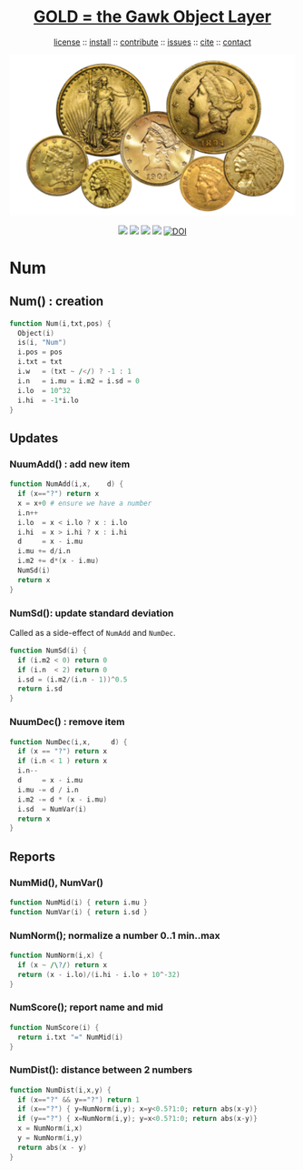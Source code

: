 <a name=top>
<h1 align=center>
   <a href="https://github.com/golden/dev/blob/master/README.md#top">
     GOLD = the Gawk Object Layer
   </a>
</h1>
<p align=center>
   <a    href="https://github.com/golden/dev/blob/master/LICENSE.md#top">license</a>
   :: <a href="https://github.com/golden/dev/blob/master/INSTALL.md#top">install</a>
   :: <a href="https://github.com/golden/dev/blob/master/CONTRIBUTE.md#top">contribute</a>
   :: <a href="https://github.com/golden/dev/issues">issues</a>
   :: <a href="https://github.com/golden/dev/blob/master/CITATION.md#top">cite</a>
   :: <a href="https://github.com/golden/dev/blob/master/CONTACT.md#top">contact</a>
</p>
<p align=center>
   <img width=600 src="https://github.com/golden/dev/raw/master/etc/img/coins.png">
</p>
<p align=center>
   <img src="https://img.shields.io/badge/language-gawk-orange">
   <img src="https://img.shields.io/badge/purpose-ai,se-blueviolet">
   <img src="https://img.shields.io/badge/platform-mac,*nux-informational">
   <a href="https://travis-ci.org/github/golden/dev"> <img src="https://travis-ci.org/golden/dev.svg?branch=master"></a>
   <a href="https://doi.org/10.5281/zenodo.3887420"><img src="https://zenodo.org/badge/DOI/10.5281/zenodo.3887420.svg" alt="DOI"></a>
</p>

# Num

## Num() : creation

```awk
function Num(i,txt,pos) {
  Object(i)
  is(i, "Num")
  i.pos = pos
  i.txt = txt
  i.w   = (txt ~ /</) ? -1 : 1
  i.n   = i.mu = i.m2 = i.sd = 0
  i.lo  = 10^32
  i.hi  = -1*i.lo
}
```

## Updates

### NuumAdd() : add new item

```awk
function NumAdd(i,x,    d) {
  if (x=="?") return x
  x = x+0 # ensure we have a number
  i.n++
  i.lo  = x < i.lo ? x : i.lo
  i.hi  = x > i.hi ? x : i.hi
  d     = x - i.mu
  i.mu += d/i.n
  i.m2 += d*(x - i.mu)
  NumSd(i)
  return x
}
```
### NumSd(): update standard deviation

Called as a side-effect of `NumAdd` and `NumDec`.

```awk
function NumSd(i) {
  if (i.m2 < 0) return 0
  if (i.n  < 2) return 0
  i.sd = (i.m2/(i.n - 1))^0.5
  return i.sd
}
```

### NuumDec() : remove item

```awk
function NumDec(i,x,     d) {
  if (x == "?") return x
  if (i.n < 1 ) return x
  i.n--
  d     = x - i.mu
  i.mu -= d / i.n
  i.m2 -= d * (x - i.mu)
  i.sd  = NumVar(i)
  return x
}
```
## Reports

###  NumMid(),  NumVar()

```awk
function NumMid(i) { return i.mu }
function NumVar(i) { return i.sd }
```
###  NumNorm(); normalize a number 0..1 min..max

```awk
function NumNorm(i,x) {
  if (x ~ /\?/) return x
  return (x - i.lo)/(i.hi - i.lo + 10^-32)
}
```
###  NumScore(); report name and mid

```awk
function NumScore(i) {
  return i.txt "=" NumMid(i)
}
```
### NumDist(): distance between 2 numbers

```awk
function NumDist(i,x,y) {
  if (x=="?" && y=="?") return 1
  if (x=="?") { y=NumNorm(i,y); x=y<0.5?1:0; return abs(x-y)}
  if (y=="?") { x=NumNorm(i,y); y=x<0.5?1:0; return abs(x-y)}
  x = NumNorm(i,x)
  y = NumNorm(i,y)
  return abs(x - y) 
}
```

